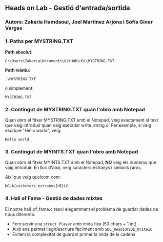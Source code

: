 ## Heads on Lab - Gestió d'entrada/sortida
### Autors: Zakaria Hamdaoui, Joel Martínez Arjona i Sofia Giner Vargas

### 1. Paths per MYSTRING.TXT

**Path absolut:**
```
C:\Users\Zakaria\Documents\GitHub\HOL\MYSTRING.TXT
```

**Path relatiu:**
```
.\MYSTRING.TXT
```
o simplement:
```
MYSTRING.TXT
```

### 2. Contingut de MYSTRING.TXT quan l'obro amb Notepad

Quan obro el fitxer MYSTRING.TXT amb el Notepad, veig exactament el text que vaig introduir quan vaig executar write_string.c. Per exemple, si vaig escriure "Hello world", veig:
```
Hello world
```

### 3. Contingut de MYINTS.TXT quan l'obro amb Notepad

Quan obro el fitxer MYINTS.TXT amb el Notepad, **NO** veig els números que vaig introduir. En lloc d'això, veig caràcters estranys i símbols raros.

Així que veig quelcom com:
```
HOLA[caràcters estranys]HELLO
```

### 4. Hall of Fame - Gestió de dades mixtes

El nostre hall_of_fame.c resol elegantment el problema de guardar dades de tipus diferents:

- Fem servir una `struct Player` amb mida fixa (50 chars + 1 int)
- Això ens permet llegir/escriure fàcilment amb `SDL_ReadIO`/`SDL_WriteIO`
- Evitem la complexitat de guardar primer la mida de la cadena